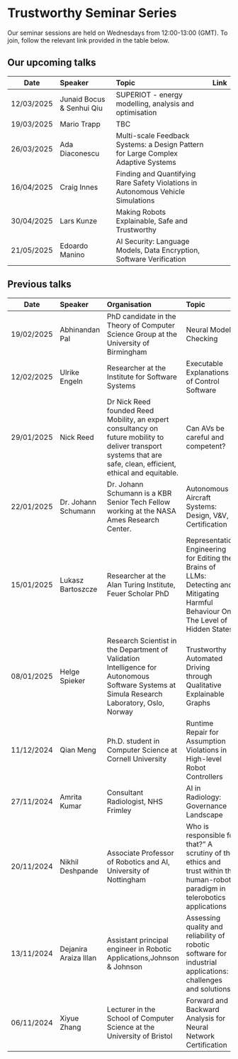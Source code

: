# Trustworthy Seminar Series

Our seminar sessions are held on Wednesdays from 12:00-13:00 (GMT). To join, follow the relevant link provided in the table below. 

## Our upcoming talks 

Date            | Speaker      | Topic | Link   |
| ------------- |:-------------| :-----| :----- |
| 12/03/2025      | Junaid Bocus & Senhui Qiu | SUPERIOT - energy modelling, analysis and optimisation |
| 19/03/2025      | Mario Trapp | TBC |
| 26/03/2025      | Ada Diaconescu | Multi-scale Feedback Systems: a Design Pattern for Large Complex Adaptive Systems |
| 16/04/2025      | Craig Innes | Finding and Quantifying Rare Safety Violations in Autonomous Vehicle Simulations |
| 30/04/2025      | Lars Kunze | Making Robots Explainable, Safe and Trustworthy |
| 21/05/2025      | Edoardo Manino | AI Security: Language Models, Data Encryption, Software Verification |


## Previous talks

Date            | Speaker      | Organisation | Topic |
| ------------- |:-------------| :-----| :-----|  
| 19/02/2025 | Abhinandan Pal  | PhD candidate in the Theory of Computer Science Group at the University of Birmingham   | Neural Model Checking |
| 12/02/2025 | Ulrike Engeln     | Researcher at the Institute for Software Systems  |   Executable Explanations of Control Software |
|29/01/2025| Nick Reed     |  Dr Nick Reed founded Reed Mobility, an expert consultancy on future mobility to deliver transport systems that are safe, clean, efficient, ethical and equitable.   |  Can AVs be careful and competent? |
|22/01/2025| Dr. Johann Schumann     | Dr. Johann Schumann is a KBR Senior Tech Fellow working at the NASA Ames Research Center.  | Autonomous Aircraft Systems: Design, V&V, Certification |
|15/01/2025| Lukasz Bartoszcze   | Researcher at the Alan Turing Institute, Feuer Scholar PhD | Representation Engineering for Editing the Brains of LLMs: Detecting and Mitigating Harmful Behaviour On The Level of Hidden States  |
|08/01/2025| Helge Spieker   | Research Scientist in the Department of Validation Intelligence for Autonomous Software Systems at Simula Research Laboratory, Oslo, Norway | Trustworthy Automated Driving through Qualitative Explainable Graphs |
|11/12/2024| Qian Meng   | Ph.D. student in Computer Science at Cornell University | Runtime Repair for Assumption Violations in High-level Robot Controllers|
|27/11/2024| Amrita Kumar   | Consultant Radiologist, NHS Frimley  | AI in Radiology: Governance Landscape|
|20/11/2024| Nikhil Deshpande  | Associate Professor of Robotics and AI, University of Nottingham | Who is responsible for that?” A scrutiny of the ethics and trust within the human-robot paradigm in telerobotics applications|
|13/11/2024| Dejanira Araiza Illan | Assistant principal engineer in Robotic Applications,Johnson & Johnson   | Assessing quality and reliability of robotic software for industrial applications: challenges and solutions|
|06/11/2024| Xiyue Zhang  | Lecturer in the School of Computer Science at the University of Bristol| Forward and Backward Analysis for Neural Network Certification|
